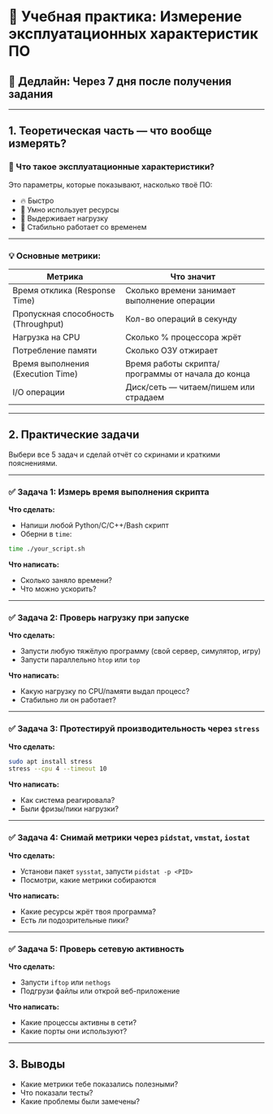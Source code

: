 # 🚀 Учебная практика: Измерение эксплуатационных характеристик ПО

## 📆 Дедлайн: Через 7 дня после получения задания

---

## 1. Теоретическая часть — что вообще измерять?

### 📘 Что такое эксплуатационные характеристики?

Это параметры, которые показывают, насколько твоё ПО:
- 🔥 Быстро
- 🧠 Умно использует ресурсы
- 💪 Выдерживает нагрузку
- 🧼 Стабильно работает со временем

---

### 💡 Основные метрики:

| Метрика                  | Что значит                                             |
|--------------------------|--------------------------------------------------------|
| Время отклика (Response Time) | Сколько времени занимает выполнение операции           |
| Пропускная способность (Throughput) | Кол-во операций в секунду                        |
| Нагрузка на CPU          | Сколько % процессора жрёт                              |
| Потребление памяти       | Сколько ОЗУ отжирает                                   |
| Время выполнения (Execution Time) | Время работы скрипта/программы от начала до конца |
| I/O операции             | Диск/сеть — читаем/пишем или страдаем                   |

---

## 2. Практические задачи

Выбери все 5 задач и сделай отчёт со скринами и краткими пояснениями.

---

### ✅ Задача 1: Измерь время выполнения скрипта

**Что сделать:**
- Напиши любой Python/С/С++/Bash скрипт
- Оберни в `time`:
```bash
time ./your_script.sh
```

**Что написать:**
- Сколько заняло времени?
- Что можно ускорить?

---

### ✅ Задача 2: Проверь нагрузку при запуске

**Что сделать:**
- Запусти любую тяжёлую программу (свой сервер, симулятор, игру)
- Запусти параллельно `htop` или `top`

**Что написать:**
- Какую нагрузку по CPU/памяти выдал процесс?
- Стабильно ли он работает?

---

### ✅ Задача 3: Протестируй производительность через `stress`

**Что сделать:**
```bash
sudo apt install stress
stress --cpu 4 --timeout 10
```

**Что написать:**
- Как система реагировала?
- Были фризы/пики нагрузки?

---

### ✅ Задача 4: Снимай метрики через `pidstat`, `vmstat`, `iostat`

**Что сделать:**
- Установи пакет `sysstat`, запусти `pidstat -p <PID>`
- Посмотри, какие метрики собираются

**Что написать:**
- Какие ресурсы жрёт твоя программа?
- Есть ли подозрительные пики?

---

### ✅ Задача 5: Проверь сетевую активность

**Что сделать:**
- Запусти `iftop` или `nethogs`
- Подгрузи файлы или открой веб-приложение

**Что написать:**
- Какие процессы активны в сети?
- Какие порты они используют?

---

## 3. Выводы

- Какие метрики тебе показались полезными?
- Что показали тесты?
- Какие проблемы были замечены?
